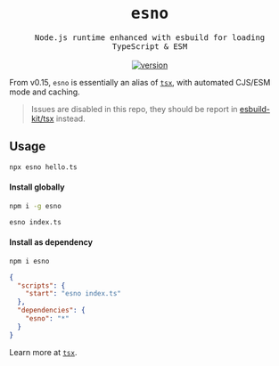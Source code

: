 <h1 align='center'>
<samp>esno</samp>
</h1>

<p align='center'>
  <samp>Node.js runtime enhanced with esbuild for loading TypeScript & ESM</samp>
<br>
<br>
<a href='https://www.npmjs.com/package/esno'>
<img src='https://img.shields.io/npm/v/esno?color=333&labelColor=555&style=flat-square' alt='version'/>
</a>
</p>

From v0.15, `esno` is essentially an alias of [`tsx`](https://github.com/esbuild-kit/tsx), with automated CJS/ESM mode and caching.

> Issues are disabled in this repo, they should be report in [esbuild-kit/tsx](https://github.com/esbuild-kit/tsx) instead.

## Usage

```bash
npx esno hello.ts
```

#### Install globally

```bash
npm i -g esno

esno index.ts
```

#### Install as dependency

```bash
npm i esno
```

```json
{
  "scripts": {
    "start": "esno index.ts"
  },
  "dependencies": {
    "esno": "*"
  }
}
```

Learn more at [`tsx`](https://github.com/esbuild-kit/tsx).
